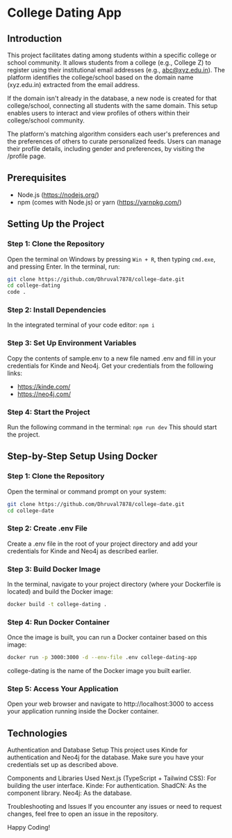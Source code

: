 # College Dating App

## Introduction
This project facilitates dating among students within a specific college or school community. It allows students from a college (e.g., College Z) to register using their institutional email addresses (e.g., abc@xyz.edu.in). The platform identifies the college/school based on the domain name (xyz.edu.in) extracted from the email address.

If the domain isn't already in the database, a new node is created for that college/school, connecting all students with the same domain. This setup enables users to interact and view profiles of others within their college/school community.

The platform's matching algorithm considers each user's preferences and the preferences of others to curate personalized feeds. Users can manage their profile details, including gender and preferences, by visiting the /profile page.

## Prerequisites
- Node.js (https://nodejs.org/)
- npm (comes with Node.js) or yarn (https://yarnpkg.com/)

## Setting Up the Project

### Step 1: Clone the Repository
Open the terminal on Windows by pressing `Win + R`, then typing `cmd.exe`, and pressing Enter. In the terminal, run:
```sh
git clone https://github.com/Dhruval7878/college-date.git
cd college-dating
code .
```
### Step 2: Install Dependencies
In the integrated terminal of your code editor:
`npm i`

### Step 3: Set Up Environment Variables
Copy the contents of sample.env to a new file named .env and fill in your credentials for Kinde and Neo4j. Get your credentials from the following links:
- https://kinde.com/
- https://neo4j.com/

### Step 4: Start the Project
Run the following command in the terminal:
`npm run dev`
This should start the project.


## Step-by-Step Setup Using Docker
### Step 1: Clone the Repository
Open the terminal or command prompt on your system:

```sh
git clone https://github.com/Dhruval7878/college-date.git
cd college-date
```

### Step 2: Create .env File
Create a .env file in the root of your project directory and add your credentials for Kinde and Neo4j as described earlier.

### Step 3: Build Docker Image
In the terminal, navigate to your project directory (where your Dockerfile is located) and build the Docker image:

```sh
docker build -t college-dating .
```

### Step 4: Run Docker Container
Once the image is built, you can run a Docker container based on this image:

```sh
docker run -p 3000:3000 -d --env-file .env college-dating-app
```
college-dating is the name of the Docker image you built earlier.

### Step 5: Access Your Application
Open your web browser and navigate to http://localhost:3000 to access your application running inside the Docker container.

## Technologies

Authentication and Database Setup
This project uses Kinde for authentication and Neo4j for the database. Make sure you have your credentials set up as described above.

Components and Libraries Used
Next.js (TypeScript + Tailwind CSS): For building the user interface.
Kinde: For authentication.
ShadCN: As the component library.
Neo4j: As the database.

Troubleshooting and Issues
If you encounter any issues or need to request changes, feel free to open an issue in the repository.

Happy Coding!